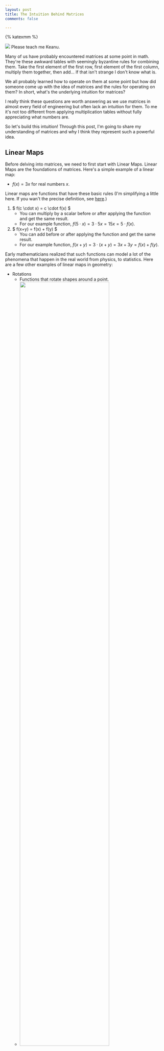```yaml
---
layout: post
title: The Intuition Behind Matrices
comments: false

---
```

{% katexmm %}

<p class='image-block'>
<img src="https://cdn3.movieweb.com/i/article/gIdrZFTvO1nsC16dRaTBMOzqaabBjj/798:50/The-Matrix-4-Reboot-Plot-Keanu-Reeves.jpg"/>
Please teach me Keanu.
</p>

Many of us have probably encountered matrices at some point in math. They're these awkward tables with seemingly byzantine rules for combining them. Take the first element of the first row, first element of the first column, multiply them together, then add... If that isn't strange I don't know what is.

 We all probably learned how to operate on them at some point but how did someone come up with the idea of matrices and the rules for operating on them? In short, what's the underlying intuition for matrices?

I really think these questions are worth answering as we use matrices in almost every field of engineering but often lack an intuition for them. To me it's not too different from applying multiplication tables without fully appreciating what numbers are.

So let's build this intuition! Through this post, I'm going to share my understanding of matrices and why I think they represent such a powerful idea.

## Linear Maps

Before delving into matrices, we need to first start with Linear Maps. Linear Maps are the foundations of matrices. Here's a simple example of a linear map:

* $f(x) = 3x$ for real numbers $x$.

Linear maps are functions that have these basic rules (I'm simplifying a little here. If you wan't the precise definition, see [here](https://en.wikipedia.org/wiki/Linear_map).) 

1. $ f(c \cdot x) = c \cdot f(x) $
   * You can multiply by a scalar before or after applying the function and get the same result.
   * For our example function, $f(5\cdot x) = 3 \cdot 5x = 15x = 5 \cdot f(x)$.
2. $ f(x+y) = f(x) + f(y) $
   * You can add before or after applying the function and get the same result.
   * For our example function, $f(x + y) = 3 \cdot (x + y) = 3x + 3y = f(x) + f(y)$.

Early mathematicians realized that such functions can model a lot of the phenomena that happen in the real world from physics, to statistics. Here are a few other examples of linear maps in geometry:
* Rotations
   * Functions that rotate shapes around a point.
   * <img src="https://upload.wikimedia.org/wikipedia/commons/thumb/8/87/Rotation_illustration2.svg/1920px-Rotation_illustration2.svg.png" width="80%"/>
* Scalings
   * Functions that takes a 2d image and scale their width and/or height.
   * ![scaling example](https://developer.apple.com/library/archive/documentation/Cocoa/Conceptual/CocoaDrawingGuide/Art/scaling_2x.png)

## Representing Functions
So we now know what linear maps are and we've seen how they represent many physical phenomena - but how can we represent them? Taking a step back, how do we represent functions in general?

One way is to simply have a table that takes every input and displays its output. For instance, for a function $f$ we could write:

|  $x$  |  $f(x)$ |
:----:|:------:
|  1  |  2  |
|  2  |  4  |
|  3  |  6  |

But this can much more easily be written as $f(x) = 2x$. This representation, a polynomial, is powerful. How? For example let's say I have another function $g(x) = 10x$. Imagine someone asks me, “what happens if I apply $f$, followed by $g$?"

Before I had this representation, I would have had to make a full table where I write out f(x), and then apply g(x) on it per input like below:

|  $x$  |  $f(x)$ |  $g(f(x))$ |
:----:|:---:|:------------:|
|  1  |  2  |      20    |
|  2  |  4  |      40    |
|  3  |  6  |      60    |

But now that we have a the polynomial representation, we can just do
$$g(x) = 10x$$
$$g(f(x)) = 10\cdot f(x)$$
$$g(f(x)) = 10\cdot 2x$$
$$g(f(x)) = 20x$$

In a few simple steps, we could immediately figure out $g(f(x))$. The same is true of $g(x) + f(x)$ etc.

In short, the right representation allows us to understand, combine, and process functions in extremely powerful ways.

### Representing Linear Maps

Returning to linear maps, how can we easily represent them equally succinctly?

#### 1-Dimension

Let's start with linear maps that take in real numbers and return real numbers (all in 1 dimension - the real line).

<p class='image-block'>
<img src="https://upload.wikimedia.org/wikipedia/commons/2/2b/Real_number_line_for_Algebra_book.svg">
Let's start with linear maps that take inputs on the real line and return outputs on the real line
</p>

These linear transforms can always be written simply as $f(x) = mx$ for some $m$. Pretty simple!

#### 2-Dimensions

But what about in 2 dimensions (i.e. the input is a vector such as $\textcolor{blue}{\begin{bmatrix}
1 \\ 0 \end{bmatrix}}$)?

<p class='image-block'>
<img src="https://i.stack.imgur.com/TKyga.png"/>
Now, let's focus on linear maps that operate on 2d vectors.
</p>


Let's take a new function $f(x)$.
Let’s just start by describing what the function does to two of the most basic vectors $\textcolor{blue}{\begin{bmatrix} 1 \\ 0 \end{bmatrix}}$ and $\textcolor{#228B22}{\begin{bmatrix} 0 \\ 1 \end{bmatrix}}$.

We define:

$$f(\textcolor{blue}{\begin{bmatrix}1 \\0\end{bmatrix}}) = \begin{bmatrix} 3 \\ 0\end{bmatrix}$$
$$f(\textcolor{#228B22}{\begin{bmatrix}0 \\1\end{bmatrix}}) = \begin{bmatrix}0 \\5\end{bmatrix}$$

Based on this, can we figure out $f\begin{bmatrix}
\textcolor{blue}{10} \\
\textcolor{#228B22}{9}\end{bmatrix}$ is? Amazingly, yes!

------

The below diagram is going to show our approach visually:

<p class='image-block'>
<img src="/public/images/vector_img.png"/>
We will decompose $\begin{bmatrix} \textcolor{blue}{10} \\ \textcolor{#228B22}{9}\end{bmatrix}$ into a combination of $\textcolor{blue}{\begin{bmatrix} 1 \\ 0\end{bmatrix}})$ and $\textcolor{#228B22}{\begin{bmatrix} 0 \\1\end{bmatrix})}$ (the two vectors which we know the value of $f$ for).
</p>

More precisely, here's how we find the final value: 

$$f(\begin{bmatrix} \textcolor{blue}{10} \\ \textcolor{#228B22}{9}\end{bmatrix}) = f(\begin{bmatrix} \textcolor{blue}{10} \\ 0\end{bmatrix}) + f(\begin{bmatrix} 0 \\ \textcolor{#228B22}{9}\end{bmatrix})$$

$$ = 10 \cdot f( \textcolor{blue}{\begin{bmatrix}1 \\0\end{bmatrix})} + 9 \cdot f(\textcolor{#228B22}{\begin{bmatrix} 0 \\ 1 \end{bmatrix})}$$
$$ = 10 \cdot \textcolor{blue}{\begin{bmatrix} 3 \\ 0 \end{bmatrix}} + 9\cdot \textcolor{#228B22}{\begin{bmatrix} 0 \\ 5 \end{bmatrix}}$$
$$ = \textcolor{blue}{\begin{bmatrix} 30 \\ 0 \end{bmatrix}} + \textcolor{#228B22}{\begin{bmatrix} 0 \\ 45 \end{bmatrix}}$$
$$ = \begin{bmatrix}
30 \\
45
\end{bmatrix}$$


So we're able to find $f(\begin{bmatrix}\textcolor{blue}{10} \\ \textcolor{#228B22}{9}\end{bmatrix})$ by just knowing $f(\textcolor{blue}{\begin{bmatrix} 1 \\ 0\end{bmatrix})}$ and $f(\textcolor{#228B22}{\begin{bmatrix} 0 \\ 1\end{bmatrix}})$.

**In fact this is true more generally - we can represent the function entirely by what it does to the vectors $\textcolor{blue}{\begin{bmatrix}1 \\0\end{bmatrix}}$ and $\textcolor{#228B22}{\begin{bmatrix}0 \\1 \end{bmatrix}}$ and use that to find all potential outputs!**


### Matrices

So is there a way I can quickly say what a linear function does to $\textcolor{blue}{\begin{bmatrix}
1 \\
0
\end{bmatrix}}$ and 
$\textcolor{#228B22}{\begin{bmatrix}
0 \\
1
\end{bmatrix}}$?

Yes! A simple 2x2 matrix!


$f(x)$ (as we defined it in the previous section) can be represented by the notation
$$\begin{bmatrix} f(\textcolor{blue}{\begin{bmatrix} 1 \\ 0 \end{bmatrix}}) & f(\textcolor{#228B22}{\begin{bmatrix} 0 \\ 1 \end{bmatrix}}) \end{bmatrix}$$
$$ = \begin{bmatrix} \textcolor{blue}{3} & \textcolor{#228B22}{0} \\ \textcolor{blue}{0} & \textcolor{#228B22}{5} \end{bmatrix} $$

This is extremely cool - we can describe the entire function and how it operates on an infinite number of points by a little 4 value table.


So just like whenever you see $f(x) = 2x + 3$, you immediately know you’re dealing with a function, **when you see a matrix, know that you are dealing with a linear function**.

### Applying the Function
Ok so we know we can represent a linear function as a matrix - but how do we apply this function on an input?

Specifically, say I have the same function $f$ which we described by the matrix $F =  \begin{bmatrix} \textcolor{blue}{3} & \textcolor{#228B22}{0} \\ \textcolor{blue}{0} & \textcolor{#228B22}{5} \end{bmatrix} $. I want to apply this function on the vector $ \begin{bmatrix} \textcolor{blue}{x} \\ \textcolor{#228B22}{y} \end{bmatrix} $. How do we do it?

------

Let’s start with what we know:

1. The first column of the matrix tells us $f(\textcolor{blue}{\begin{bmatrix} 1 \\ 0 \end{bmatrix}})$ .
2. the second column tells us $f(\textcolor{#228B22}{\begin{bmatrix} 0 \\ 1 \end{bmatrix}})$.


To make use of that, let's break $\begin{bmatrix} \textcolor{blue}{x} \\ \textcolor{#228B22}{y} \end{bmatrix}$ into a combination of $\textcolor{blue}{\begin{bmatrix} 1 \\ 0 \end{bmatrix}}$ and $\textcolor{#228B22}{\begin{bmatrix}0 \\ 1 \end{bmatrix}}$.

$$\begin{bmatrix} \textcolor{blue}{x} \\ \textcolor{#228B22}{y} \end{bmatrix} = x \cdot \textcolor{blue}{\begin{bmatrix} 1 \\ 0 \end{bmatrix}} + y \cdot \textcolor{#228B22}{\begin{bmatrix} 0 \\ 1 \end{bmatrix}}$$

$$ f(\begin{bmatrix} \textcolor{blue}{x} \\ \textcolor{#228B22}{y} \end{bmatrix}) = f(x \cdot \textcolor{blue}{\begin{bmatrix} 1 \\ 0 \end{bmatrix}}) + y \cdot \textcolor{#228B22}{\begin{bmatrix} 0 \\ 1 \end{bmatrix}})$$

Thanks to the amazing properties of linear maps ($f(a+b) = f(a) + f(b)$), we can now simplify this to:

$$ = f(x \cdot \textcolor{blue}{\begin{bmatrix} 1 \\ 0 \end{bmatrix}}) + f(y \cdot \textcolor{#228B22}{\begin{bmatrix} 0 \\ 1 \end{bmatrix}})$$

And then using another property of linear maps ($f(c \cdot a) = c\cdot f(a)$),

$$ = x\cdot f(\textcolor{blue}{\begin{bmatrix} 1 \\ 0 \end{bmatrix}}) + y \cdot f(\textcolor{#228B22}{\begin{bmatrix} 0 \\ 1 \end{bmatrix}})$$

And now we apply the knowledge we have (from the columns of the matrix)!

$$ = x \cdot \textcolor{blue}{\begin{bmatrix} 3 \\ 0 \end{bmatrix}} + y\cdot \textcolor{#228B22}{\begin{bmatrix} 0 \\ 5 \end{bmatrix}}$$
$$f(\begin{bmatrix} \textcolor{blue}{x} \\ \textcolor{#228B22}{y} \end{bmatrix}) = \begin{bmatrix} 3x + 0y \\ 0x + 5y \end{bmatrix}$$

Does this look familiar? Because it is exactly what you would get by carrying out the matrix multiplication $\begin{bmatrix} \textcolor{blue}{3} & \textcolor{#228B22}{0} \\ \textcolor{blue}{0} & \textcolor{#228B22}{5} \end{bmatrix} \cdot \begin{bmatrix} \textcolor{blue}{x} \\ \textcolor{#228B22}{y} \end{bmatrix}$!

**The matrix multiplication rule is just a shorthand for applying a function on a vector!**

### Matrix Multiplication as Function Composition

Ok so we’ve seen that multiplying a 2x2 matrix by a vector is just applying the function on the vector. But what does matrix multiplication when we are multiplying two 2x2 matrices?

To answer this, we’re going to take a small detour. We know how to apply a function $f$ on an input vector $v$. What if I ask you to find the composition $h = g(f(v))$ where we know $f$ and $g$?


---------


Let’s work through this now:

1. Let $G$ be the matrix for the function $g$.
2. Let $F$ be the matrix for function $f$.


We want to find the matrix $H$ that represents the function $h = g(f(v))$.

This is going to be:

$$H = \begin{bmatrix} g(f(\textcolor{blue}{\begin{bmatrix} 1 \\ 0 \end{bmatrix}}) & g(f(\textcolor{#228B22}{\begin{bmatrix} 0 \\ 1 \end{bmatrix}})) \end{bmatrix}$$

Let $\textcolor{blue}{F_{col1}}$ be the first column of $F$ and let $\textcolor{#228B22}{F_{col2}}$ be the second column.

Then we can simplify to:

$$H = \begin{bmatrix} g(\textcolor{blue}{F_{col1}}) & g(\textcolor{#228B22}{F_{col2}}) \end{bmatrix} $$

So what’s $g(\textcolor{blue}{F_{col1}})$?

Well we just saw earlier that this is just $G \cdot \textcolor{blue}{F_{col1}}$. So we can now write:

$$H = \begin{bmatrix} G \cdot \textcolor{blue}{F_{col1}} & G \cdot \textcolor{#228B22}{F_{col2}} \end{bmatrix} $$

Seem familiar? Because it’s exactly what the formula for the 2x2 matrix multiplication $H = G\cdot F$! So $H$, the matrix representing $g(f(x))$, is just $G\cdot F$.

**Clearly, matrix multiplication can be thought of as function composition.**


### An Example of Function Composition

Let's work through a full example to see this function composition in action.

1. Let $f$ be our function as earlier (represented by the matrix $F = \begin{bmatrix}3 & 0 \\ 0 & 5\end{bmatrix}$).
2. Let $g$ be a function that rotates a vector 90º counter-clockwise.

-----

##### $g$ Composed With $f$
Let's work through $h = g \circ f$ applied on the vector $v = \begin{bmatrix} 2 \\ 1\end{bmatrix}$. We can use just the properties of $f$ and $g$ to figure out this result (see diagram below).

1. We start with $v$.
2. We know $f$ stretches its input by $3x$ in the x direction and by $5x$ in the y direction, leading to $f(v) = \begin{bmatrix} 6 \\ 5 \end{bmatrix}$.
3. We then just rotate the resulting matrix to $g(f(v)) = \begin{bmatrix} -5 \\ 6 \end{bmatrix}$.

<img src="/public/images/composition_steps.png" width="80%">

-----

##### $g$ Composed With $f$ Using Matrices

Do we get the same result when using function composition through matrices? To find out we need to first find the matrix representation of $g$.

-----

##### The Matrix representation of $g$

Let's as earlier start with just understanding $g$ on our two basic vectors $\begin{bmatrix}1 \\ 0\end{bmatrix}$ and $\begin{bmatrix}0 \\ 1 \end{bmatrix}$.


1. $\begin{bmatrix} 1 \\ 0\end{bmatrix}$ turned 90º counterclockwise is $\begin{bmatrix}0 \\ 1\end{bmatrix}$.
<img src="/public/images/rotation_1_0.png" width="70%"/>

2. $\begin{bmatrix} 0 \\ 1\end{bmatrix}$ turned 90º counterclockwise is $\begin{bmatrix}-1 \\ 0\end{bmatrix}$.
<img src="/public/images/rotation_0_1.png" width="70%"/>

Therefore, $G = \begin{bmatrix} 0 & -1 \\ 1 & 0 \end{bmatrix}$.

##### Returning to $g$ composed with $f$ Using Matrices


1. The matrix for $g \circ f$ should be $H = G \cdot F$.
2. $H = G \cdot F = \begin{bmatrix} 0 & -1 \\ 1 & 0 \end{bmatrix} \begin{bmatrix} 3 & 0 \\ 0 & 5 \end{bmatrix}$
3. $H = G \cdot F = \begin{bmatrix} 0 & -5 \\ 3 & 0 \end{bmatrix}$
4. To apply $H$ on the vector $v$ we just do $H \cdot v$.
5. $H \cdot v = \begin{bmatrix} 0 & -5 \\ 3 & 0 \end{bmatrix} \begin{bmatrix} 2 \\ 1 \end{bmatrix}$.
6. $H \cdot v = \begin{bmatrix} -5 \\ 6 \end{bmatrix}$.

This is exactly what we got when visually applying $g(f(v))$. This once again shows that matrix multiplication is just a quick way of finding the composition of linear maps.

-----

### Big Picture: Matrices Give Us Power

Remember how much power we gained by being able to represent a function as a polynomial? We were able to combine polynomials, compose them, multiply them - we now have all that same power for linear maps! We can compose them (matrix multiplication), add them (matrix addition), and invert them (matrix inversion) all by following some simple rules.

A more sophisticated way of saying this is we have an algebra on these functions (just like we have an algebra on integers etc.). **This is what linear algebra broadly means - the ability to do combine and compose linear maps just as we combine and compose integers.**


### Looking Forward
So we’ve seen pretty clearly that matrices are just functions and that linear algebra is the study of combining linear maps.

Understanding this helps us perceive some of the key ideas of linear algebra in a new way. In the next post, we’re going to focus on eigenvectors and learn why they are so useful in playing with these functions.


{% endkatexmm %}